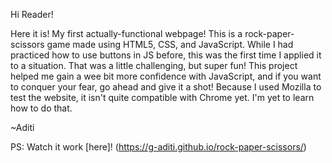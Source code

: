 Hi Reader!

Here it is! My first actually-functional webpage! 
This is a rock-paper-scissors game made using HTML5, CSS, and JavaScript. 
While I had practiced how to use buttons in JS before, this was the first time I applied it to a situation. That was a little challenging, but super fun!
This project helped me gain a wee bit more confidence with JavaScript, and if you want to conquer your fear, go ahead and give it a shot!
Because I used Mozilla to test the website, it isn't quite compatible with Chrome yet. I'm yet to learn how to do that.

~Aditi

PS: Watch it work [here]! (https://g-aditi.github.io/rock-paper-scissors/)
